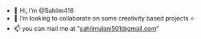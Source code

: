 - 👋 Hi, I’m @Sahilm416
- 💞️ I’m looking to collaborate on some creativity based projects ⭐
- 📫 you can mail me at "sahilmulani501@gmail.com" 

<!---
Sahilm416/Sahilm416 is a ✨ special ✨ repository because its `README.md` (this file) appears on your GitHub profile.
You can click the Preview link to take a look at your changes.
--->
